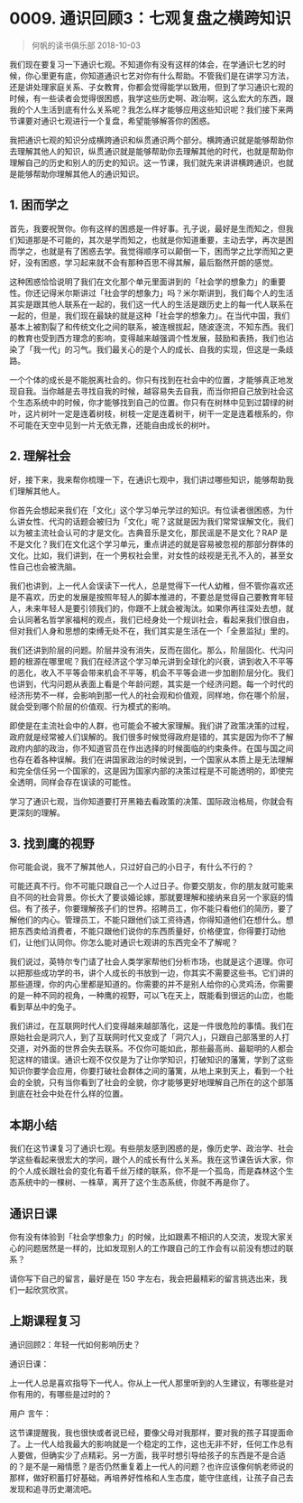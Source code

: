 # 0009. 通识回顾3：七观复盘之横跨知识
> 何帆的读书俱乐部
2018-10-03

我们现在要复习一下通识七观。不知道你有没有这样的体会，在学通识七艺的时候，你心里更有底，你知道通识七艺对你有什么帮助。不管我们是在讲学习方法，还是讲处理家庭关系、子女教育，你都会觉得能学以致用，但到了学习通识七观的时候，有一些读者会觉得很困惑，我学这些历史啊、政治啊，这么宏大的东西，跟我的个人生活到底有什么关系呢？我怎么样才能够应用这些知识呢？我们接下来两节课要对通识七观进行一个复盘，希望能够解答你的困惑。

我把通识七观的知识分成横跨通识和纵贯通识两个部分。横跨通识就是能够帮助你去理解其他人的知识，纵贯通识就是能够帮助你去理解其他的时代，也就是帮助你理解自己的历史和别人的历史的知识。这一节课，我们就先来讲讲横跨通识，也就是能够帮助你理解其他人的通识知识。

## 1. 困而学之
首先，我要祝贺你。你有这样的困惑是一件好事。孔子说，最好是生而知之，但我们知道那是不可能的，其次是学而知之，也就是你知道重要，主动去学，再次是困而学之，也就是有了困惑去学。我觉得顺序可以颠倒一下，困而学之比学而知之更好，没有困惑，学习起来就不会有那种百思不得其解，最后豁然开朗的感觉。

这种困惑恰恰说明了我们在文化那个单元里面讲到的「社会学的想象力」的重要性。你还记得米尔斯讲过「社会学的想象力」吗？米尔斯讲到，我们每个人的生活其实是跟其他人联系在一起的，我们这一代人的生活是跟历史上的每一代人联系在一起的，但是，我们现在最缺的就是这种「社会学的想象力」。在当代中国，我们基本上被割裂了和传统文化之间的联系，被连根拔起，随波逐流，不知东西。我们的教育也受到西方理念的影响，变得越来越强调个性发展，鼓励和表扬，我们也沾染了「我一代」的习气。我们最关心的是个人的成长、自我的实现，但这是一条歧路。

一个个体的成长是不能脱离社会的。你只有找到在社会中的位置，才能够真正地发现自我。当你越是去寻找自我的时候，越容易失去自我，而当你把自己放到社会这个生态系统中的时候，你才能够找到自己的位置。你只有在树林中见到过碧绿的树叶，这片树叶一定是连着树枝，树枝一定是连着树干，树干一定是连着根系的，你不可能在天空中见到一片无依无靠，还能自由成长的树叶。

## 2. 理解社会
好，接下来，我来帮你梳理一下，在通识七观中，我们讲过哪些知识，能够帮助我们理解其他人。

你首先会想起来我们在「文化」这个学习单元学过的知识。有位读者很困惑，为什么讲女性、代沟的话题会被归为「文化」呢？这就是因为我们常常误解文化，我们以为被主流社会认可的才是文化。古典音乐是文化，那民谣是不是文化？RAP 是不是文化？我们在文化这个学习单元，重点讲述的就是容易被忽视的那部分群体的文化。比如，我们讲到，在一个男权社会里，对女性的歧视是无孔不入的，甚至女性自己也会被洗脑。

我们也讲到，上一代人会误读下一代人，总是觉得下一代人幼稚，但不管你喜欢还是不喜欢，历史的发展是按照年轻人的脚本推进的，不要总是觉得自己要教育年轻人，未来年轻人是要引领我们的，你跟不上就会被淘汰。如果你再往深处去想，就会认同著名哲学家福柯的观点，我们已经身处一个规训社会，看起来我们很自由，但对我们人身和思想的束缚无处不在，我们其实是生活在一个「全景监狱」里的。

我们还讲到阶层的问题。阶层并没有消失，反而在固化。那么，阶层固化、代沟问题的根源在哪里呢？我们在经济这个学习单元讲到全球化的兴衰，讲到收入不平等的恶化，收入不平等会带来机会不平等，机会不平等会进一步加剧阶层分化。我们也讲到，代沟问题从表面上看是个年龄问题，其实是一个经济问题。每一个时代的经济形势不一样，会影响到那一代人的社会观和价值观，同样地，你在哪个阶层，就会受到哪个阶层的价值观、行为模式的影响。

即使是在主流社会中的人群，也可能会不被大家理解。我们讲了政策决策的过程，政府就是经常被人们误解的。我们很多时候觉得政府是错的，其实是因为你不了解政府内部的政治，你不知道官员在作出选择的时候面临的约束条件。在国与国之间也存在着各种误解。我们在讲国家政治的时候说到，一个国家从本质上是无法理解和完全信任另一个国家的，这是因为国家内部的决策过程是不可能透明的，即使完全透明，同样会存在误读的可能性。

学习了通识七观，当你知道要打开黑箱去看政策的决策、国际政治格局，你就会有更深刻的理解。

## 3. 找到鹰的视野
你可能会说，我不了解其他人，只过好自己的小日子，有什么不行的？

可能还真不行。你不可能只跟自己一个人过日子。你要交朋友，你的朋友就可能来自不同的社会背景。你长大了要谈婚论嫁，那就要理解和接纳来自另一个家庭的情侣。有了孩子，你要理解孩子们的世界。招聘员工，你不能只看他们的简历，要了解他们的内心。管理员工，不能只跟他们谈工资待遇，你得知道他们在想什么。想把东西卖给消费者，不能只跟他们说你的东西质量好，价格便宜，你得要打动他们，让他们认同你。你怎么能对通识七观讲的东西完全不了解呢？

我们说过，英特尔专门请了社会人类学家帮他们分析市场，也就是这个道理。你可以把那些成功学的书，讲个人成长的书放到一边，你其实不需要这些书。它们讲的那些道理，你的内心里都是知道的。你需要的并不是别人给你的心灵鸡汤，你需要的是一种不同的视角，一种鹰的视野，可以飞在天上，既能看到很远的山峦，也能看到草丛中的兔子。

我们讲过，在互联网时代人们变得越来越部落化，这是一件很危险的事情。我们在原始社会是洞穴人，到了互联网时代又变成了「洞穴人」，只跟自己部落里的人打交道，对外面的世界会失去联系。不仅你可能如此，那些最高尚、最聪明的人都会犯这样的错误。通识七观不仅仅是为了让你学知识，打破知识的藩篱，学到了这些知识你要学会应用，你要打破社会群体之间的藩篱，从地上来到天上，看到一个社会的全貌，只有当你看到了社会的全貌，你才能够更好地理解自己所在的这个部落到底在社会中处在什么样的位置。

## 本期小结
我们在这节课复习了通识七观。有些朋友感到困惑的是，像历史学、政治学、社会学这些看起来很宏大的学问，跟个人的成长有什么关系。我在这节课告诉大家，你的个人成长跟社会的变化有着千丝万缕的联系，你不是一个孤岛，而是森林这个生态系统中的一棵树、一株草，离开了这个生态系统，你就不再是你了。

## 通识日课
你有没有体验到「社会学想象力」的时候，比如跟素不相识的人交流，发现大家关心的问题居然是一样的，比如发现别人的工作跟自己的工作会有以前没有想过的联系？

请你写下自己的留言，最好是在 150 字左右，我会把最精彩的留言挑选出来，我们一起欣赏欣赏。

## 上期课程复习
通识回顾2：年轻一代如何影响历史？

通识日课：

上一代人总是喜欢指导下一代人。你从上一代人那里听到的人生建议，有哪些是对你有用的，有哪些是过时的？

用户 言午：

这节课提醒我，我也很快或者说已经，要像父母对我那样，要对我的孩子耳提面命了。上一代人给我最大的影响就是一个稳定的工作，这也无非不好，任何工作总有人要做，但确实少了点精彩。另一方面，我平时想引导给孩子的东西是不是合适的？是不是一厢情愿？是否仍然重复着上一代人的问题？也许应该像何帆老师说的那样，做好积蓄打好基础，再培养好性格和人生态度，能守住底线，让孩子自己去发现和追寻历史潮流吧。



